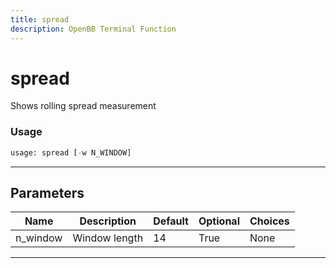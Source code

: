 ```yaml
---
title: spread
description: OpenBB Terminal Function
---
```


# spread

Shows rolling spread measurement

### Usage

```python
usage: spread [-w N_WINDOW]
```

---

## Parameters

| Name | Description | Default | Optional | Choices |
| ---- | ----------- | ------- | -------- | ------- |
| n_window | Window length | 14 | True | None |
---

